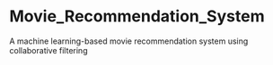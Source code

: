 # Movie_Recommendation_System
A machine learning-based movie recommendation system using collaborative filtering
